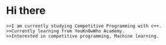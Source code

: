 # Hi there
    >>I am currently studying Competitive Programming with c++. 
    >>Currently learning from YouKn0wWho Academy.
    >>Interested in competitive programming, Machine learning.
